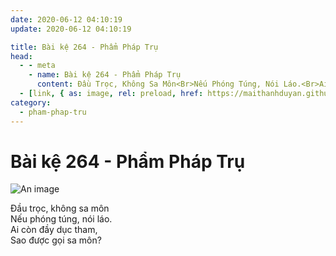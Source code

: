 ```yaml
---
date: 2020-06-12 04:10:19
update: 2020-06-12 04:10:19

title: Bài kệ 264 - Phẩm Pháp Trụ
head:
  - - meta
    - name: Bài kệ 264 - Phẩm Pháp Trụ
      content: Ðầu Trọc, Không Sa Môn<Br>Nếu Phóng Túng, Nói Láo.<Br>Ai Còn Đầy Dục Tham,<Br>Sao Được Gọi Sa Môn?<Br>
  - [link, { as: image, rel: preload, href: https://maithanhduyan.github.io/kinh-phap-cu/img/pham-phap-tru/pham-phap-tru-264.jpg }]
category:
  - pham-phap-tru
---
```


# Bài kệ 264 - Phẩm Pháp Trụ

![An image](/img/pham-phap-tru/pham-phap-tru-264.jpg)

Ðầu trọc, không sa môn<br>Nếu phóng túng, nói láo.<br>Ai còn đầy dục tham,<br>Sao được gọi sa môn?<br>
